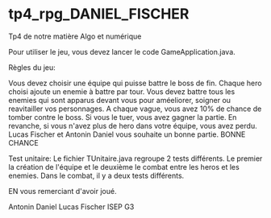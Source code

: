 # tp4_rpg_DANIEL_FISCHER
Tp4 de notre matière Algo et numérique

Pour utiliser le jeu, vous devez lancer le code GameApplication.java. 

Règles du jeu:

Vous devez choisir une équipe qui puisse battre le boss de fin. 
Chaque hero choisi ajoute un enemie à battre par tour. 
Vous devez battre tous les enemies qui sont apparus devant vous pour améeliorer, soigner ou reavitailler vos personnages. 
A chaque vague, vous avez 10% de chance de tomber contre le boss. 
Si vous le tuer, vous avez gagner la partie. En revanche, si vous n'avez plus de hero dans votre équipe, vous avez perdu.
Lucas Fischer et Antonin Daniel vous souhaite un bonne partie.
BONNE CHANCE

Test unitaire:
Le fichier TUnitaire.java regroupe 2 tests différents. Le premier la création de l'équipe et le deuxième le combat entre les heros et les enemies. Dans le combat, il y a deux tests différents.

EN vous remerciant d'avoir joué.

Antonin Daniel
Lucas Fischer
ISEP G3
